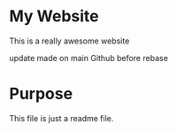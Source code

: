 # My Website

This is a really awesome website

update made on main Github before rebase

# Purpose

This file is just a readme file.
